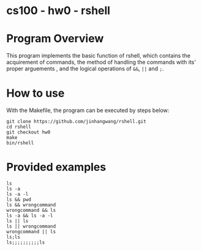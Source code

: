 # cs100 - hw0 - rshell

# Program Overview
This program implements the basic function of rshell, which contains the acquirement of commands, the method of handling the commands with its' proper arguements , and the logical operations of ```&&```, ```||``` and ```;```.

# How to use
With the Makefile, the program can be executed by steps below:

```
git clone https://github.com/jinhangwang/rshell.git
cd rshell
git checkout hw0
make
bin/rshell
```
# Provided examples
```
ls
ls -a
ls -a -l
ls && pwd
ls && wrongcommand
wrongcommand && ls
ls -a && ls -a -l
ls || ls
ls || wrongcommand
wrongcommand || ls
ls;ls
ls;;;;;;;;;;ls
```
